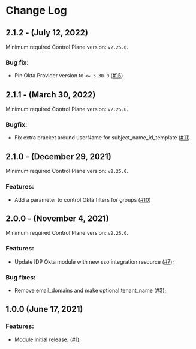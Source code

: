 # Change Log

## 2.1.2 - (July 12, 2022)

Minimum required Control Plane version: `v2.25.0`.

### Bug fix:

* Pin Okta Provider version to `<= 3.30.0` ([#15](https://github.com/cyralinc/terraform-okta-idp/pull/15))

## 2.1.1 - (March 30, 2022)

Minimum required Control Plane version: `v2.25.0`.

### Bugfix:

* Fix extra bracket around userName for subject_name_id_template ([#11](https://github.com/cyralinc/terraform-cyral-idp-okta/pull/11))

## 2.1.0 - (December 29, 2021)

Minimum required Control Plane version: `v2.25.0`.

### Features:

* Add a parameter to control Okta filters for groups ([#10](https://github.com/cyralinc/terraform-cyral-idp-okta/pull/10))

## 2.0.0 - (November 4, 2021)

Minimum required Control Plane version: `v2.25.0`.

### Features:
* Update IDP Okta module with new sso integration resource ([#7](https://github.com/cyralinc/terraform-cyral-idp-okta/pull/7));

### Bug fixes:

* Remove email_domains and make optional tenant_name ([#3](https://github.com/cyralinc/terraform-cyral-idp-okta/pull/3));

## 1.0.0 (June 17, 2021)

### Features:
* Module initial release: ([#1](https://github.com/cyralinc/terraform-cyral-idp-okta/pull/1));